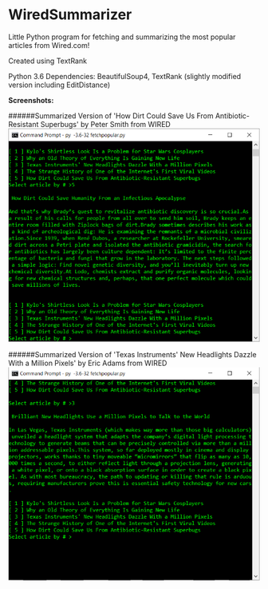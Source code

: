 # WiredSummarizer
Little Python program for fetching and summarizing the most popular articles from Wired.com!

Created using TextRank

Python 3.6
Dependencies: BeautifulSoup4, TextRank (slightly modified version including EditDistance)

**Screenshots:**


######Summarized Version of 'How Dirt Could Save Us From Antibiotic-Resistant Superbugs' by Peter Smith from WIRED
![alt text](Examples/ex2.PNG "Summary")

######Summarized Version of 'Texas Instruments' New Headlights Dazzle With a Million Pixels' by Eric Adams from WIRED
![alt text](Examples/ex1.PNG "Summary")
